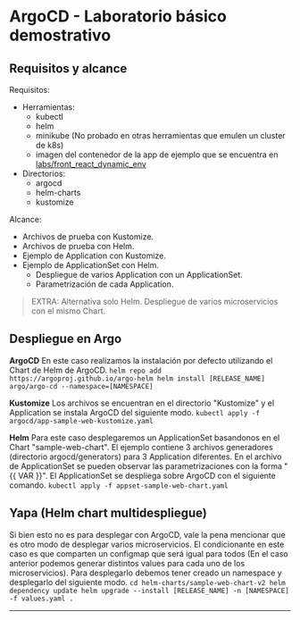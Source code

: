 # ArgoCD - Laboratorio básico demostrativo

## Requisitos y alcance
Requisitos:
 - Herramientas:
   - kubectl
   - helm
   - minikube (No probado en otras herramientas que emulen un cluster de k8s)
   - imagen del contenedor de la app de ejemplo que se encuentra en [labs/front_react_dynamic_env](TBD)
 - Directorios:
   - argocd
   - helm-charts
   - kustomize

Alcance:
 - Archivos de prueba con Kustomize.
 - Archivos de prueba con Helm.
 - Ejemplo de Application con Kustomize.
 - Ejemplo de ApplicationSet con Helm.
   - Despliegue de varios Application con un ApplicationSet.
   - Parametrización de cada Application.
> EXTRA: Alternativa solo Helm. Despliegue de varios microservicios con el mismo Chart.

## Despliegue en Argo

**ArgoCD**
En este caso realizamos la instalación por defecto utilizando el Chart de Helm de ArgoCD.
`helm repo add https://argoproj.github.io/argo-helm
helm install [RELEASE_NAME] argo/argo-cd --namespace=[NAMESPACE]`

**Kustomize**
Los archivos se encuentran en el directorio "Kustomize" y el Application se instala ArgoCD del siguiente modo.
`kubectl apply -f argocd/app-sample-web-kustomize.yaml`

**Helm**
Para este caso desplegaremos un ApplicationSet basandonos en el Chart "sample-web-chart". El ejemplo contiene 3 archivos generadores (directorio argocd/generators) para 3 Application diferentes. En el archivo de ApplicationSet se pueden observar las parametrizaciones con la forma "{{ VAR }}". El ApplicationSet se despliega sobre ArgoCD con el siguiente comando.
`kubectl apply -f appset-sample-web-chart.yaml`


## Yapa (Helm chart multidespliegue)
Si bien esto no es para desplegar con ArgoCD, vale la pena mencionar que es otro modo de desplegar varios microservicios. El condicionante en este caso es que comparten un configmap que será igual para todos (En el caso anterior podemos generar distintos values para cada uno de los microservicios). Para desplegarlo debemos tener creado un namespace y desplegarlo del siguiente modo.
`cd helm-charts/sample-web-chart-v2
helm dependency update
helm upgrade --install [RELEASE_NAME] -n [NAMESPACE] -f values.yaml .`

---
